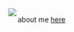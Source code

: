 <img align="left" src="https://i.imgur.com/Ve0kaEc.png">









about me [here]([https://rentry.co/rusame](https://rusame.straw.page/))
